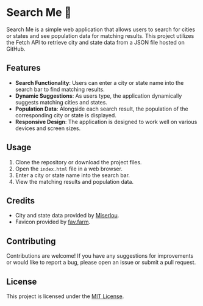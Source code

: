 # Search Me 👀

Search Me is a simple web application that allows users to search for cities or states and see population data for matching results. This project utilizes the Fetch API to retrieve city and state data from a JSON file hosted on GitHub.

## Features
- **Search Functionality**: Users can enter a city or state name into the search bar to find matching results.
- **Dynamic Suggestions**: As users type, the application dynamically suggests matching cities and states.
- **Population Data**: Alongside each search result, the population of the corresponding city or state is displayed.
- **Responsive Design**: The application is designed to work well on various devices and screen sizes.

## Usage
1. Clone the repository or download the project files.
2. Open the `index.html` file in a web browser.
3. Enter a city or state name into the search bar.
4. View the matching results and population data.

## Credits
- City and state data provided by [Miserlou](https://github.com/Miserlou).
- Favicon provided by [fav.farm](https://fav.farm/).

## Contributing
Contributions are welcome! If you have any suggestions for improvements or would like to report a bug, please open an issue or submit a pull request.

## License
This project is licensed under the [MIT License](LICENSE).
